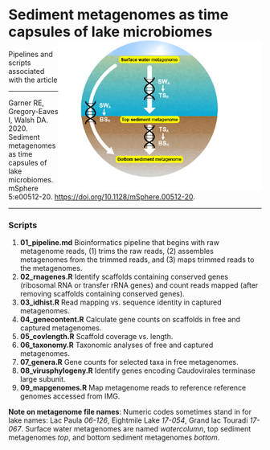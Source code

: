 # Sediment metagenomes as time capsules of lake microbiomes <a><img src='images/paleocapture_mapping.png' align="right" height="300"/></a>

Pipelines and scripts associated with the article

---

Garner RE, Gregory-Eaves I, Walsh DA. 2020. Sediment metagenomes as time capsules of lake microbiomes. mSphere 5:e00512-20. https://doi.org/10.1128/mSphere.00512-20.

---

### Scripts

1. __01_pipeline.md__ Bioinformatics pipeline that begins with raw metagenome reads, (1) trims the raw reads, (2) assembles metagenomes from the trimmed reads, and (3) maps trimmed reads to the metagenomes.
2. __02_rnagenes.R__ Identify scaffolds containing conserved genes (ribosomal RNA or transfer rRNA genes) and count reads mapped (after removing scaffolds containing conserved genes).
3. __03_idhist.R__ Read mapping vs. sequence identity in captured metagenomes.
4. __04_genecontent.R__ Calculate gene counts on scaffolds in free and captured metagenomes.
5. __05_covlength.R__ Scaffold coverage vs. length.
6. __06_taxonomy.R__ Taxonomic analyses of free and captured metagenomes.
7. __07_genera.R__ Gene counts for selected taxa in free metagenomes.
8. __08_virusphylogeny.R__ Identify genes encoding Caudovirales terminase large subunit.
9. __09_mapgenomes.R__ Map metagenome reads to reference reference genomes accessed from IMG.

__Note on metagenome file names__: Numeric codes sometimes stand in for lake names: Lac Paula _06-126_, Eightmile Lake _17-054_, Grand lac Touradi _17-067_. Surface water metagenomes are named _watercolumn_, top sediment metagenomes _top_, and bottom sediment metagenomes _bottom_.
